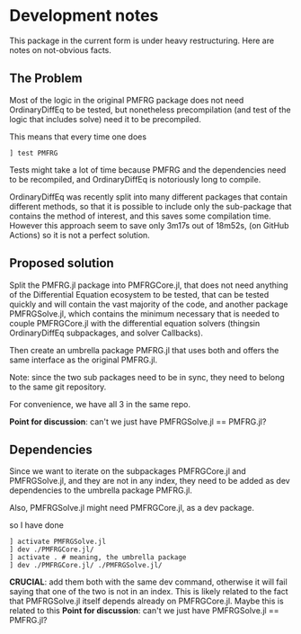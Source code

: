 # Development notes

This package in the current form is under heavy restructuring.
Here are notes on not-obvious facts.

## The Problem
Most of the logic in the original PMFRG package
does not need OrdinaryDiffEq to be tested,
but nonetheless precompilation 
(and test of the logic that includes solve)
need it to be precompiled.

This means that every time one does 
```
] test PMFRG
```

Tests might take a lot of time because PMFRG
and the dependencies need to be recompiled,
and OrdinaryDiffEq is notoriously long to compile.

OrdinaryDiffEq was recently split into many different packages
that contain different methods,
so that it is possible to include only the sub-package 
that contains the method of interest,
and this saves some compilation time.
However this approach seem to save only 3m17s 
out of 18m52s, 
(on GitHub Actions)
so it is not a perfect solution.

## Proposed solution

Split the PMFRG.jl package into PMFRGCore.jl,
that does not need anything 
of the Differential Equation ecosystem 
to be tested,
that can be tested quickly 
and will contain the vast majority of the code,
and another package PMFRGSolve.jl,
which contains the minimum necessary
that is needed to couple PMFRGCore.jl
with the differential equation solvers
(thingsin OrdinaryDiffEq subpackages,
and solver Callbacks).

Then create an umbrella package
PMFRG.jl that uses both and offers 
the same interface as the original PMFRG.jl.

Note: since the two sub packages need to be in sync,
they need to belong to the same git repository.

For convenience, we have all 3 in the same repo.

**Point for discussion**: can't we just have PMFRGSolve.jl == PMFRG.jl?


## Dependencies

Since we want to iterate on the subpackages 
PMFRGCore.jl and PMFRGSolve.jl,
and they are not in any index,
they need to be added as dev dependencies 
to the umbrella package PMFRG.jl.

Also, PMFRGSolve.jl might need PMFRGCore.jl,
as a dev package.

so I have done
```
] activate PMFRGSolve.jl
] dev ./PMFRGCore.jl/
] activate . # meaning, the umbrella package
] dev ./PMFRGCore.jl/ ./PMFRGSolve.jl/ 
```

**CRUCIAL**: add them both with the same dev command,
otherwise it will fail saying that one of the two is not in an index.
This is likely related to the fact that PMFRGSolve.jl
itself depends already on PMFRGCore.jl. 
Maybe this is related to this **Point for discussion**: 
can't we just have PMFRGSolve.jl == PMFRG.jl?
